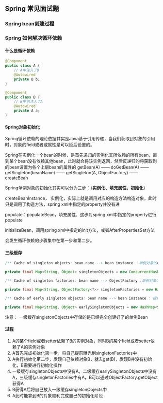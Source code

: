 ## Spring 常见面试题

### Spring bean创建过程



### Spring 如何解决循环依赖
#### 什么是循环依赖
```java
@Component
public class A {
    // A中注入了B
    @Autowired
    private B b;
}

@Component
public class B {
    // B中也注入了A
    @Autowired
    private A a;
}

```

#### Spring对象初始化
Spring循环依赖的理论依据其实是Java基于引用传递，当我们获取到对象的引用时，对象的field或者或属性是可以延后设置的。

Spring在实例化一个bean的时候，是首先递归的实例化其所依赖的所有bean，直到某个bean没有依赖其他bean，此时就会将该实例返回，然后反递归的将获取到的bean设置为各个上层bean的属性的
getBean(A) —— doGetBean(A) —— getSingleton(beanName) —— getSingleton(A, ObjectFactory) —— createBean

Spring单例对象的初始化其实可以分为三步：（**实例化、填充属性、初始化**）

createBeanInstance， 实例化，实际上就是调用对应的构造方法构造对象，此时只是调用了构造方法，spring xml中指定的property并没有进

populate：populateBean，填充属性，这步对spring xml中指定的property进行populate

initializeBean，调用spring xml中指定的init方法，或者AfterPropertiesSet方法

会发生循环依赖的步骤集中在第一步和第二步。

#### 三级缓存

```java
/** Cache of singleton objects: bean name --> bean instance ：单例对象的cache*/

private final Map<String, Object> singletonObjects = new ConcurrentHashMap<String, Object>(256);

/** Cache of singleton factories: bean name --> ObjectFactory :单例对象工厂的cache*/

private final Map<String, ObjectFactory<?>> singletonFactories = new HashMap<String, ObjectFactory<?>>(16);

/** Cache of early singleton objects: bean name --> bean instance : 提前曝光的单例对象的cache*/

private final Map<String, Object> earlySingletonObjects = new HashMap<String, Object>(16);
```
注意：
一级缓存singletonObjects中存储的是已经完全创建好了的单例Bean


#### 过程
1. A的某个field或者setter依赖了B的实例对象，同时B的某个field或者setter依赖了A的实例对象
2. A首先完成初始化第一步，将自己提前曝光到singletonFactories中
3. A执行初始化第二步，发现自己依赖对象B，就去get(B)，发现B并没有初始化，B需要进行初始化操作
4. 一级缓存singletonObjects中没有A，二级缓存earlySingletonObjects中没有A，三级缓存singletonFactories中有A，B可以通过ObjectFactory.getObject 获得A
5. B获得A后将自己放入一级缓存singletonObjects中
6. A此时能拿到B的对象顺利完成自己的初始化阶段